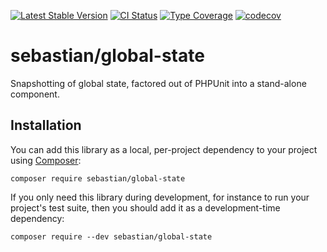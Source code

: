 [![Latest Stable Version](https://poser.pugx.org/sebastian/global-state/v/stable.png)](https://packagist.org/packages/sebastian/global-state)
[![CI Status](https://github.com/sebastianbergmann/global-state/workflows/CI/badge.svg)](https://github.com/sebastianbergmann/global-state/actions)
[![Type Coverage](https://shepherd.dev/github/sebastianbergmann/global-state/coverage.svg)](https://shepherd.dev/github/sebastianbergmann/global-state)
[![codecov](https://codecov.io/gh/sebastianbergmann/global-state/branch/main/graph/badge.svg)](https://codecov.io/gh/sebastianbergmann/global-state)

# sebastian/global-state

Snapshotting of global state, factored out of PHPUnit into a stand-alone component.

## Installation

You can add this library as a local, per-project dependency to your project using [Composer](https://getcomposer.org/):

```
composer require sebastian/global-state
```

If you only need this library during development, for instance to run your project's test suite, then you should add it
as a development-time dependency:

```
composer require --dev sebastian/global-state
```

